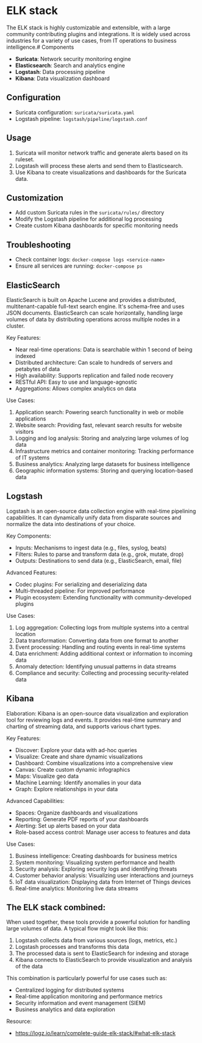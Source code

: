 # ELK stack 

The ELK stack is highly customizable and extensible, with a large community contributing plugins and integrations. It is widely used across industries for a variety of use cases, from IT operations to business intelligence.# Components

- **Suricata**: Network security monitoring engine
- **Elasticsearch**: Search and analytics engine
- **Logstash**: Data processing pipeline
- **Kibana**: Data visualization dashboard

## Configuration

- Suricata configuration: `suricata/suricata.yaml`
- Logstash pipeline: `logstash/pipeline/logstash.conf`

## Usage

1. Suricata will monitor network traffic and generate alerts based on its ruleset.
2. Logstash will process these alerts and send them to Elasticsearch.
3. Use Kibana to create visualizations and dashboards for the Suricata data.

## Customization

- Add custom Suricata rules in the `suricata/rules/` directory
- Modify the Logstash pipeline for additional log processing
- Create custom Kibana dashboards for specific monitoring needs

## Troubleshooting

- Check container logs: `docker-compose logs <service-name>`
- Ensure all services are running: `docker-compose ps`

## ElasticSearch

ElasticSearch is built on Apache Lucene and provides a distributed, multitenant-capable full-text search engine. It's schema-free and uses JSON documents. ElasticSearch can scale horizontally, handling large volumes of data by distributing operations across multiple nodes in a cluster.

Key Features:
- Near real-time operations: Data is searchable within 1 second of being indexed
- Distributed architecture: Can scale to hundreds of servers and petabytes of data
- High availability: Supports replication and failed node recovery
- RESTful API: Easy to use and language-agnostic
- Aggregations: Allows complex analytics on data

Use Cases:
1. Application search: Powering search functionality in web or mobile applications
2. Website search: Providing fast, relevant search results for website visitors
3. Logging and log analysis: Storing and analyzing large volumes of log data
4. Infrastructure metrics and container monitoring: Tracking performance of IT systems
5. Business analytics: Analyzing large datasets for business intelligence
6. Geographic information systems: Storing and querying location-based data


## Logstash

Logstash is an open-source data collection engine with real-time pipelining capabilities. It can dynamically unify data from disparate sources and normalize the data into destinations of your choice.

Key Components:
- Inputs: Mechanisms to ingest data (e.g., files, syslog, beats)
- Filters: Rules to parse and transform data (e.g., grok, mutate, drop)
- Outputs: Destinations to send data (e.g., ElasticSearch, email, file)

Advanced Features:
- Codec plugins: For serializing and deserializing data
- Multi-threaded pipeline: For improved performance
- Plugin ecosystem: Extending functionality with community-developed plugins

Use Cases:
1. Log aggregation: Collecting logs from multiple systems into a central location
2. Data transformation: Converting data from one format to another
3. Event processing: Handling and routing events in real-time systems
4. Data enrichment: Adding additional context or information to incoming data
5. Anomaly detection: Identifying unusual patterns in data streams
6. Compliance and security: Collecting and processing security-related data

## Kibana

Elaboration:
Kibana is an open-source data visualization and exploration tool for reviewing logs and events. It provides real-time summary and charting of streaming data, and supports various chart types.

Key Features:
- Discover: Explore your data with ad-hoc queries
- Visualize: Create and share dynamic visualizations
- Dashboard: Combine visualizations into a comprehensive view
- Canvas: Create custom dynamic infographics
- Maps: Visualize geo data
- Machine Learning: Identify anomalies in your data
- Graph: Explore relationships in your data

Advanced Capabilities:
- Spaces: Organize dashboards and visualizations
- Reporting: Generate PDF reports of your dashboards
- Alerting: Set up alerts based on your data
- Role-based access control: Manage user access to features and data

Use Cases:
1. Business intelligence: Creating dashboards for business metrics
2. System monitoring: Visualizing system performance and health
3. Security analysis: Exploring security logs and identifying threats
4. Customer behavior analysis: Visualizing user interactions and journeys
5. IoT data visualization: Displaying data from Internet of Things devices
6. Real-time analytics: Monitoring live data streams

## The ELK stack combined:
When used together, these tools provide a powerful solution for handling large volumes of data. A typical flow might look like this:

1. Logstash collects data from various sources (logs, metrics, etc.)
2. Logstash processes and transforms this data
3. The processed data is sent to ElasticSearch for indexing and storage
4. Kibana connects to ElasticSearch to provide visualization and analysis of the data

This combination is particularly powerful for use cases such as:
- Centralized logging for distributed systems
- Real-time application monitoring and performance metrics
- Security information and event management (SIEM)
- Business analytics and data exploration

Resource:

- https://logz.io/learn/complete-guide-elk-stack/#what-elk-stack 